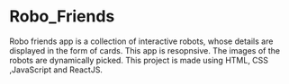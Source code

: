 # Robo_Friends

Robo friends app is a collection of interactive robots, whose details are displayed in the form of cards. This app is resopnsive. The images of the robots are dynamically picked. This project is made using HTML, CSS ,JavaScript and ReactJS.
